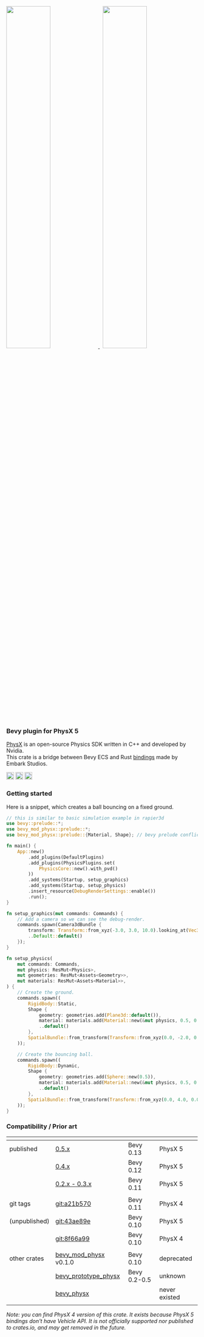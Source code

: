<p align="left">
  <a href="https://github.com/rlidwka/bevy_mod_physx/blob/master/examples/articulation.rs" title="see collision example">
    <img src="https://user-images.githubusercontent.com/999113/253824185-ade6f3c1-0ce7-4e95-833a-daa619acbcb6.png" width="48%">
  </a>
  &nbsp;
  <a href="https://github.com/rlidwka/bevy_mod_physx/blob/master/examples/cube_stacks.rs" title="see articulation example">
    <img src="https://user-images.githubusercontent.com/999113/253824183-11d21bb3-700d-4a0b-aab4-60b48af49c23.png" width="48%">
  </a>
</p>

### Bevy plugin for PhysX 5

[PhysX](https://github.com/NVIDIA-Omniverse/PhysX) is an open-source Physics SDK written in C++ and developed by Nvidia. \
This crate is a bridge between Bevy ECS and Rust [bindings](https://github.com/EmbarkStudios/physx-rs) made by Embark Studios.

[<img alt="github" src="https://img.shields.io/badge/github-8da0cb?style=for-the-badge&labelColor=555555&logo=github" height="20">](https://github.com/rlidwka/bevy_mod_physx)
[<img alt="docs.rs" src="https://img.shields.io/badge/docs-8da0cb?style=for-the-badge&labelColor=555555&logo=docs.rs" height="20">](https://docs.rs/bevy_mod_physx)
[<img alt="crates.io" src="https://img.shields.io/crates/v/bevy_mod_physx.svg?style=for-the-badge&color=fc8d62&logo=rust" height="20">](https://crates.io/crates/bevy_mod_physx)

### Getting started

Here is a snippet, which creates a ball bouncing on a fixed ground.

```rust
// this is similar to basic simulation example in rapier3d
use bevy::prelude::*;
use bevy_mod_physx::prelude::*;
use bevy_mod_physx::prelude::{Material, Shape}; // bevy prelude conflicts

fn main() {
    App::new()
        .add_plugins(DefaultPlugins)
        .add_plugins(PhysicsPlugins.set(
            PhysicsCore::new().with_pvd()
        ))
        .add_systems(Startup, setup_graphics)
        .add_systems(Startup, setup_physics)
        .insert_resource(DebugRenderSettings::enable())
        .run();
}

fn setup_graphics(mut commands: Commands) {
    // Add a camera so we can see the debug-render.
    commands.spawn(Camera3dBundle {
        transform: Transform::from_xyz(-3.0, 3.0, 10.0).looking_at(Vec3::ZERO, Vec3::Y),
        ..Default::default()
    });
}

fn setup_physics(
    mut commands: Commands,
    mut physics: ResMut<Physics>,
    mut geometries: ResMut<Assets<Geometry>>,
    mut materials: ResMut<Assets<Material>>,
) {
    // Create the ground.
    commands.spawn((
        RigidBody::Static,
        Shape {
            geometry: geometries.add(Plane3d::default()),
            material: materials.add(Material::new(&mut physics, 0.5, 0.5, 0.6)),
            ..default()
        },
        SpatialBundle::from_transform(Transform::from_xyz(0.0, -2.0, 0.0)),
    ));

    // Create the bouncing ball.
    commands.spawn((
        RigidBody::Dynamic,
        Shape {
            geometry: geometries.add(Sphere::new(0.5)),
            material: materials.add(Material::new(&mut physics, 0.5, 0.5, 0.6)),
            ..default()
        },
        SpatialBundle::from_transform(Transform::from_xyz(0.0, 4.0, 0.0)),
    ));
}
```

### Compatibility / Prior art

|[]()           |[]()                                                                                                    |[]()          |[]()           |
|---------------|--------------------------------------------------------------------------------------------------------|--------------|---------------|
| published     | [0.5.x](https://crates.io/crates/bevy_mod_physx)                                                       | Bevy 0.13    | PhysX 5       |
|               | [0.4.x](https://crates.io/crates/bevy_mod_physx)                                                       | Bevy 0.12    | PhysX 5       |
|               | [0.2.x - 0.3.x](https://crates.io/crates/bevy_mod_physx)                                               | Bevy 0.11    | PhysX 5       |
|               |                                                                                                        |              |               |
| git tags      | [git:a21b570](https://github.com/rlidwka/bevy_mod_physx/tree/a21b570b20a1e7ac22b5c86c54fcc1597760f2ec) | Bevy 0.11    | PhysX 4       |
| (unpublished) | [git:43ae89e](https://github.com/rlidwka/bevy_mod_physx/tree/43ae89e013daf00ef841611149420fb4d04c2a4f) | Bevy 0.10    | PhysX 5       |
|               | [git:8f66a99](https://github.com/rlidwka/bevy_mod_physx/tree/8f66a9965eb461794856898ca44a1faf13c295ab) | Bevy 0.10    | PhysX 4       |
|               |                                                                                                        |              |               |
| other crates  | [bevy_mod_physx](https://github.com/MasterOfMarkets/bevy_mod_physx) v0.1.0                             | Bevy 0.10    | deprecated    |
|               | [bevy_prototype_physx](https://github.com/superdump/bevy_prototype_physx)                              | Bevy 0.2-0.5 | unknown       |
|               | [bevy_physx](https://crates.io/crates/bevy_physx)                                                      |              | never existed |
|               |                                                                                                        |              |               |

*Note: you can find PhysX 4 version of this crate. It exists because PhysX 5 bindings don't have Vehicle API. It is not officially supported nor published to crates.io, and may get removed in the future.*
